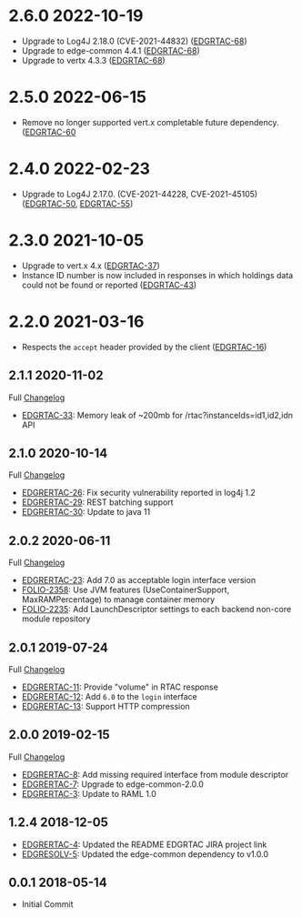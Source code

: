# 2.6.0 2022-10-19

* Upgrade to Log4J 2.18.0 (CVE-2021-44832) ([EDGRTAC-68](https://issues.folio.org/browse/EDGRTAC-68))
* Upgrade to edge-common 4.4.1 ([EDGRTAC-68](https://issues.folio.org/browse/EDGRTAC-68))
* Upgrade to vertx 4.3.3 ([EDGRTAC-68](https://issues.folio.org/browse/EDGRTAC-68))

# 2.5.0 2022-06-15

* Remove no longer supported vert.x completable future dependency. ([EDGRTAC-60](https://issues.folio.org/browse/EDGRTAC-60)

# 2.4.0 2022-02-23

* Upgrade to Log4J 2.17.0. (CVE-2021-44228, CVE-2021-45105) ([EDGRTAC-50](https://issues.folio.org/browse/EDGRTAC-50), [EDGRTAC-55](https://issues.folio.org/browse/EDGRTAC-55))

# 2.3.0 2021-10-05

* Upgrade to vert.x 4.x ([EDGRTAC-37](https://issues.folio.org/browse/EDGRTAC-37))
* Instance ID number is now included in responses in which holdings data could not be found or reported ([EDGRTAC-43](https://issues.folio.org/browse/EDGRTAC-43))

# 2.2.0 2021-03-16

* Respects the `accept` header provided by the client ([EDGRTAC-16](https://issues.folio.org/browse/EDGRTAC-16))

## 2.1.1 2020-11-02

Full [Changelog](https://github.com/folio-org/edge-rtac/compare/v2.1.0...v2.1.1)

 * [EDGRTAC-33](https://issues.folio.org/browse/EDGRTAC-33): Memory leak of ~200mb for /rtac?instanceIds=id1,id2,idn API

## 2.1.0 2020-10-14

Full [Changelog](https://github.com/folio-org/edge-rtac/compare/v2.0.2...v2.1.0)

 * [EDGRERTAC-26](https://issues.folio.org/browse/EDGRTAC-26): Fix security vulnerability reported in log4j 1.2
 * [EDGRERTAC-29](https://issues.folio.org/browse/EDGRTAC-29): REST batching support
 * [EDGRERTAC-30](https://issues.folio.org/browse/EDGRTAC-30): Update to java 11
 
## 2.0.2 2020-06-11

Full [Changelog](https://github.com/folio-org/edge-rtac/compare/v2.0.1...v2.0.2)

 * [EDGRERTAC-23](https://issues.folio.org/browse/EDGRTAC-23): Add 7.0 as acceptable login interface version
 * [FOLIO-2358](https://issues.folio.org/browse/FOLIO-2358): Use JVM features (UseContainerSupport, MaxRAMPercentage) to manage container memory
 * [FOLIO-2235](https://issues.folio.org/browse/FOLIO-2235): Add LaunchDescriptor settings to each backend non-core module repository

## 2.0.1 2019-07-24

Full [Changelog](https://github.com/folio-org/edge-rtac/compare/v2.0.0...v2.0.1)

 * [EDGRERTAC-11](https://issues.folio.org/browse/EDGRTAC-11): Provide "volume" in RTAC response
 * [EDGRERTAC-12](https://issues.folio.org/browse/EDGRTAC-12): Add `6.0` to the `login` interface
 * [EDGRERTAC-13](https://issues.folio.org/browse/EDGRTAC-13): Support HTTP compression

## 2.0.0 2019-02-15

Full [Changelog](https://github.com/folio-org/edge-rtac/compare/v1.2.4...v2.0.0)

 * [EDGRERTAC-8](https://issues.folio.org/browse/EDGRTAC-8): Add missing required interface from module descriptor
 * [EDGRERTAC-7](https://issues.folio.org/browse/EDGRTAC-7): Upgrade to edge-common-2.0.0
 * [EDGRERTAC-3](https://issues.folio.org/browse/EDGRTAC-3): Update to RAML 1.0

## 1.2.4 2018-12-05
 * [EDGRERTAC-4](https://issues.folio.org/browse/EDGRTAC-4): Updated the README
   EDGRTAC JIRA project link
 * [EDGRESOLV-5](https://issues.folio.org/browse/EDGRTAC-5): Updated the
   edge-common dependency to v1.0.0

## 0.0.1 2018-05-14
 * Initial Commit
